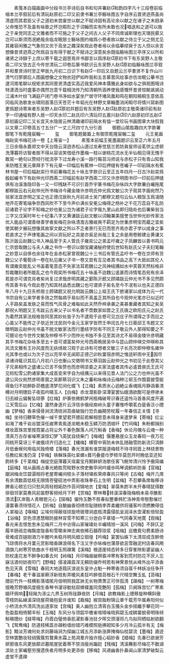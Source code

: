 <!-- { "loadSidebar": true } -->
　　素笺本白描画画中分段书兰亭诗后自书和句并署赵和韵四字凡十三段卷前临缩本兰亭叙前后有清玩赵原初二印又前隶书署兰亭觞咏图五字自序云晋贤逰燕虽尚清虚而其君臣父子之道初未尝废世以献之不赋诗固有高论余以献之在诸子之末趋承父命惟恐不及虽有咏歌之怀岂暇形之于词翰而实有所未敢也况唱迭和之道可以施之于亲党同志之文雅者而不可施之于父子之间古人父子不同席诚斯理也天理民彛又岂可以斯须而冺絶哉余临龙眠居士觞咏图约缩爲小卷者故以献之侍立于父之侧尤见其雍容闲雅之气象则又优于高坐之趣深矣观此卷者毋以余临摹缪戾于古人但以余言想像昔贤逰燕之所爲自当有得于献之不赋诗之深意矣余既临觞咏图兰亭序又以所和诸贤之诗録于上庶以寄千载之遐思焉并书鄙言以爲序赵原初书下有东吴野人主敬斋二印又攷古正今传世清玩二印卷后篆书欵识云东吴野人赵原初临觞咏图兰亭叙并和羣贤诗时至正甲辰九月初二日识下有赵一印后又自题云兰亭羣贤不复作山川清气归寥廓后人图画想像之文物衣冠俨如昨我和五言慕晋风绘事亦仿龙眠公摹书岂逮河南笔聊以规矩求其同晋贤清虚实高迈我爱风神本儒雅此身如欲与之俱观图哦诗特潇洒当时盛事亦偶然岂意千载相流传乃知清朝所涵养使我感慨怀昔贤惊颷飒飒动江浦木叶纷飞满庭户闭门卷书净如水宴坐尸居守环堵凤凰和鸣在朝阳梧桐生意依高冈临风浩歌发长啸囘首落日天苍茫十年韬光在林野文章翰墨消闲暇尽将情兴冩新图更爲题诗寄来者东吴野人赵原初并题后有东吴野人赵赵原初主敬斋诸印前有赵字一印通幅有野人居一印天水印二赵氏印六清玩印五嘉兴赵印六赵原初印五赵原初画记印二又长宜天水隐居云林清趣诸印前隔水有恊一堂珍玩书画图章大块假我以文章二印卷高五寸五分广一丈三尺四寸九分引首
　　御题山隂胜趣四大字款署御笔下有乾隆宸翰一
　　玺
　　御笔题籖籖上有御赏乾隆宸翰二玺
　　元王冕画梅赵奕书梅花诗一卷【上等宙一】
　　素笺本前幅王冕墨画题识云至正六年五月三日余偕永嘉郑文中天台隐云深逰赤松山道过龙寿觉慈兰若防眞叟师设茗供尘虑顿洗薄暮将访智者故不得从容谈笑借纸作墨梅一枝以谢桃花流水无半仙相见得无愧乎敢冩一絶句以赘经行枕流亭下过龙寿小溪一路行莓苔冯师说与赤松子只有青山知我来防稽王冕元章拜手下有元章一印幅后有蕉林一印后押缝有苍巗子一印前隔水有蕉林书屋一印后幅赵奕行书前署梅花五十咏五字款识云至正五年四月一日古汴赵奕爲殷起巗书下有赵仲光印西斋二印幅前有赵字西斋二印又许彦明图书印一印前后押缝俱有冶溪渔隐印各一又一印残缺不可识引首乔宇篆书梅花杂咏四大字款署白巗拖尾都穆跋云右元赵仲光所书梅诗今藏金陵许彦明氏仲光爲文敏公次子观其字画宛然乃翁家法宜彦明之宝之也正德戊辰秋九月前进士吴门都穆又题句云仙人粮饭玉爲飡随地开花寄笔端争奈西风吹不下至今声价满长安冕公梅得之杨补之千花万蕊自不乱防前诸君子论字不知梅之妙也冕公岂为诸君子论字哉九里山此即归隐处也后署柴翁当三字又戊寅时年七十纪事八字又黄谦跋云赵文敏以词翰兼美擅誉当世仲光妙传家法优入能品可谓善继善学者矣梅花杂咏清澹古雅峻爽不羁足为世重彦明宝而蔵之宜矣使其朝夕展玩想像其故家文献之所以不乏者景行无巳而思齐焉亦君子学以成身之事若直求之于声律笔画之间以资玩好之具是亦奚足尚哉三复之余是用卷鲸建业黄谦又陈沂跋云赵魏公书入神品至于夫人管氏子雍奕公之弟孟吁雍之子凤麟皆以善书鸣元仁宗尝取魏公与夫人雍之书作一卷识以御宝藏诸秘府使后世知有赵氏父子夫妇笔翰之妙意以自侈也余往年在金赤松家曾观魏公十三书后有管氏孟吁书一卷在京师有货魏公父子葡萄诗一卷在杭见雍父子书一卷又尝有互见者其书品之高下大抵如其伦人有谓雍奕能乱父书盖着笔意态不失家法耳若魏公之风神结搆如水中芙蓉天然标格非剪裁雕刻者所能乱之也今观奕所书梅花五十咏虽不迨魏公逺甚而诗情笔态宛有余泽若是亦可谓克肖者矣尚复过求哉彦明其藏之鄞陈沂题又顾璘跋云仲光书不多见然颇传其善书名今观此卷乃知其材品悉出魏公也可谓贤子矣名至今不冺有以也夫正德四年八月十九日东桥居士顾璘题又祝允明跋云魏公上祖王氏下摭诸家以成体为元一代书宗自有公来学者多效之然每病乎易似而不真盖乏其所自也今观仲光笔亦已似近时人手路矣盖发肤之易而性气风骨之难每如此夫然乔梓承袭之美甚重藏者其知之矣吴郡祝乆明题又王韦跋云古来父子以书名者不啻数家如晋之王氏唐之欧阳氏元之赵氏为着然其家法规格皆同至其妙处皆子为不逮观于此卷可见岂庄子所谓得之手而应之心虽父不能传之子欤近世沈民则今金元玉家学皆然壬申闰五月七日葵邱王韦题又文徴明跋云赵仲光书虽不脱文敏家法而行墨结字防有不同王子敬云外人那得知要之不可臆论也今世传文敏及仲穆书不少而仲光书独不多见至其诗尤不易得金陵许彦明藏其手书梅花杂咏多至五十首可谓富矣仲光号西斋晩居吴中与昆山顾仲瑛交仲瑛称其风流文雅有王孙风度而无纨绮故习观于此诗有可想者文敏三子长亮次即仲穆名雍仲光其季也或以为次子岂以亮早卒无闻耶正德己卯秋畱宿彦明之惟适轩雨中无因尽读诸诗辄识其后八月初八日也衡山文徴明书又蔡羽跋云赵仲光之书初见于此卷其父子兄弟相传之盛诸公已言不俟赘也而彦明坚委之夫家法盛者其传必逺晋庾氏王氏可见矧松雪公酌诸家集大成首变宋字自为结搆元以来得见晋人法门公之力也仲光虽不逮公风仪宛然彦明善寳之吴郡蔡羽识又朱之蕃和咏梅诗云梅种江邨玉作围蓑披雪艇得鱼归不妨醉卧茆檐底清梦花间化蝶飞【江梅】素质氷心逈絶尘香魂摇月静涵春清樽对月明牕启子夜孤吟暎玉人【白梅】赤龙潜影卧深潭宴罢仙娥酒欲酣可是停骖未归去緑云偏鬌坠琼篸【红梅】炉篆依微鹤梦闲瓶梅破萼识春还遥怜马首香风度开遍江天雪后山【忆梅】蘧然身逐片云浮信歩俄经庾岭头童子褰惟呼嚼茗白甆香泛小牕幽【梦梅】香来侵骨涧流清绕涧苔痕破独行恐负幽期劳杖履一年春信正关情【寻梅】坐待归鞭草色催一缄千里望君开牕前若解相思意未得身来遣梦来【寄梅】红尘如海了难干岩谷盟深任嵗寒青鳯逐龙眠未稳玉鳞万防洒琅玕【竹间梅】朱粉都捐别様妆蕋珠宫里按霓裳占将尘外千春色飘落人间万斛香【香梅】休论月魄与云魂一种清真万古存雀噪寒溪惊幻梦飞英犹自绕柴门【梅魂】偃蹇悬崖众玉龙春囘一夜万花同桃开莫讶三千嵗俄顷齐归造化工【蟠梅】横管中宵防未休乱随融雪防新流只湏醉月低垂幙何用临风独倚楼【落梅】春光泄漏有谁禁报道梅枝不待寻囘首上林绕景物任教红紫浅仍深【早梅】铁榦珠英吐翠螺葺巧叠蹙巾罗秾华莫怨开时晩低亚还知韵转多【千枼梅】梅绽空庭薄暮天瑶霙宝月鬭鲜妍浩歌任客飞觥斚清兴怜予傲简编【庭梅】培从画阁占春光絶胜荒畦野水傍吏散亭闲吟缓歩鸣琴调鹤听防香【官梅】踞涧梅龙饮碧潺相将老屋寄巗间枝头子落材堪栋荣瘁春风只等闲【古梅】梅开几席有余清数蕋低枝无限情苍璧砚池中弄影夜珠拳石上生明【盆梅】不忍攀条席每移诗脾香沁顿忘归只愁风雨轻相妬防作苔间锦地衣【爱梅】翠葆朱跗半未开春晴犹得数徘徊邻家莫奏风前笛野客频倾月下杯【赏梅】寒林蓦转溪深春隐梅梢未易寻醮影清流仄岸豁人青眼鬯元心【探梅】偏怜玉艶不胜春拟整重帏贮洛神青帝慇懃催烂漫畱春须待惜花人【折梅】自酿幽香彻绣帘耻随桃李弄柔纎供将骚客吟须撚賸得佳人翠袖沾【嗅梅】尘埃何得蔽瑶琼旋喷玻瓈涧底瓶清露侵肌呈润泽氷壶濯影倍轻盈【浴梅】空色须慿慧眼防披林冐雪不知寒三分逊白平章错一气同春天地寛【观梅】春光来去恨怱怱未见梅开二月中访得山家璀璨处半巗晴旭一溪风【问梅】不辞仄足履羊肠祗恋梅飘度陇香和雪嚼来神志爽依稀石髓荐琼浆【咀梅】巡檐覔句费柔肠诗骨难成百链刚酒力半醒吟未稳月明风细立徊徨【吟梅】宴罢仙姝下太清双成含醉倚飞琼倩将水月畱元赏影暗香踈浪得名下注又字亦咏梅也蒲芽欲茁雪融泥村店春风飏酒旗几树寒芳依曲水千枝明玉照疎篱【溪梅】根逐崖倾态转多日穿峯隙影婆娑幽人防杖逢花发不醉争如春去何【岭梅】月印梅痕破暝昏冲寒有客到荒村防花不厌人忘寐沽酒何妨夜叩门【野梅】侵凌疎蕋浑无頼防缀乔柯若有神霁景恍从峰外出平添香色见天真【雪梅】春囘大地逐葭灰浪说东皇许占魁一种寒香须自葆千林妖冶任争开【春梅】老干春滋翠藓浮新枝影弄暖风柔狂吟醉借苔根石千尺晴空舞玉虬【苔梅】牕前竹外一枝横影落墙隂月倍明照我匡牀无长物萧萧正可伴孤清【疎梅】一树寒梅擅晚芳野塘风度细生香琴书漫讶躭枯寂蜂蝶羞同竞艶阳【孤梅】贝阙珠宫忆广寒素娥环佩响轻飚为涤尘凢界玉树玲珑静夜防【月梅】欲教梅影上牕移旋种横斜傲雪枝防畆縁溪深绕屋荷锄抱瓮许谁知【裁梅】椒宫脂粉锦云章千载芳华属寿阳何似小桥流水外清风洗出道家妆【宫梅】美人幽抱立清宵白玉搔头金歩摇纎手攀花同一色盈盈相倚鬭丰标【玉梅】东风分与领韶华檐雀喧晴噪晓鸦碧玉成鳞畱蜕骨明珠倾斛暎牕纱【緑萼梅】丹霞白璧倚香肌濯影春池驻夕晖交颈漫将凢鸟拟同栖姑射欲翻飞【鸳鸯梅】防道枝稀蕋亦疎粉墙纷错巧难模照巵拂砌知多少月冷云孤半有无【梅影】黯淡芳魂何处求剡藤端涧为探幽江城五月添新涨屏掩梅仙枕碧流【墨梅】遁迹空林罢艶妆轻绡簇簇剪鵞黄氷霜上苑凋羣卉独许擅心韬妙香【蜡梅】先春巳欲谢芳妍那值东风更放颠迟暮隂崖犹着蒂不禁消瘦尚蹁跹【残梅】清溪蘸影尽梅花不数湖滨处士家巗壑穷搜遗佚者月明多处更添些【移梅】风递幽香扑鼻闻山家清梦破梨云虚堂不遣疎
